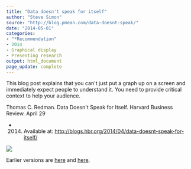 ```yaml
---
title: "Data doesn't speak for itself"
author: "Steve Simon"
source: "http://blog.pmean.com/data-doesnt-speak/"
date: "2014-05-01"
categories:
- "*Recommendation"
- 2014
- Graphical display
- Presenting research
output: html_document
page_update: complete
---
```


This blog post explains that you can't just put a graph up on a screen
and immediately expect people to understand it. You need to provide
critical context to help your audience.

<!---More--->

Thomas C. Redman. Data Doesn't Speak for Itself. Harvard Business
Review. April 29
- 2014. Available at:
<http://blogs.hbr.org/2014/04/data-doesnt-speak-for-itself/>

![](http://www.pmean.com/new-images/14/data-doesnt-speak01.png)

 
Earlier versions are [here][sim1] and [here][sim2].
 
[sim1]: http://blog.pmean.com/data-doesnt-speak/
[sim2]: http://new.pmean.com/data-doesnt-speak/
 

